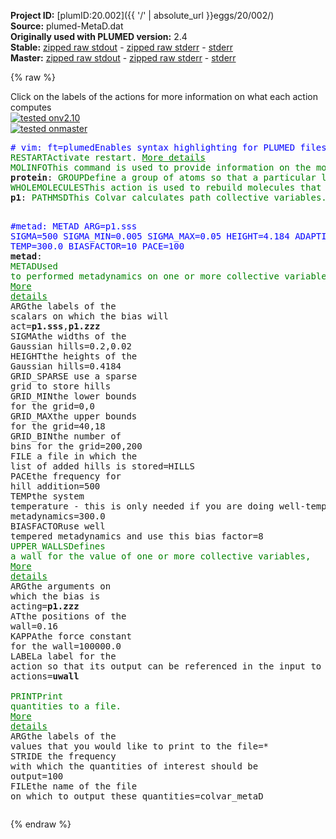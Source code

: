 **Project ID:** [plumID:20.002]({{ '/' | absolute_url }}eggs/20/002/)  
**Source:** plumed-MetaD.dat  
**Originally used with PLUMED version:** 2.4  
**Stable:** [zipped raw stdout](plumed-MetaD.dat.plumed.stdout.txt.zip) - [zipped raw stderr](plumed-MetaD.dat.plumed.stderr.txt.zip) - [stderr](plumed-MetaD.dat.plumed.stderr)  
**Master:** [zipped raw stdout](plumed-MetaD.dat.plumed_master.stdout.txt.zip) - [zipped raw stderr](plumed-MetaD.dat.plumed_master.stderr.txt.zip) - [stderr](plumed-MetaD.dat.plumed_master.stderr)  

{% raw %}
<div class="plumedpreheader">
<div class="headerInfo" id="value_details_data/plumed-MetaD.dat"> Click on the labels of the actions for more information on what each action computes </div>
<div class="containerBadge">
<div class="headerBadge"><a href="plumed-MetaD.dat.plumed.stderr"><img src="https://img.shields.io/badge/v2.10-passing-green.svg" alt="tested onv2.10" /></a></div>
<div class="headerBadge"><a href="plumed-MetaD.dat.plumed_master.stderr"><img src="https://img.shields.io/badge/master-passing-green.svg" alt="tested onmaster" /></a></div>
</div>
</div>
<pre class="plumedlisting">
<span class="plumedtooltip" style="color:blue"># vim: ft=plumed<span class="right">Enables syntax highlighting for PLUMED files in vim. See <a href="https://www.plumed.org/doc-master/user-doc/html/vim">here for more details. </a><i></i></span></span>
<span class="plumedtooltip" style="color:green">RESTART<span class="right">Activate restart. <a href="https://www.plumed.org/doc-master/user-doc/html/RESTART" style="color:green">More details</a><i></i></span></span>
<span style="display:none;" id="data/plumed-MetaD.dat">The RESTART action with label <b></b> calculates something</span><span class="plumedtooltip" style="color:green">MOLINFO<span class="right">This command is used to provide information on the molecules that are present in your system. <a href="https://www.plumed.org/doc-master/user-doc/html/MOLINFO" style="color:green">More details</a><i></i></span></span> <span class="plumedtooltip">STRUCTURE<span class="right">a file in pdb format containing a reference structure<i></i></span></span>=npt.pdb
<b name="data/plumed-MetaD.datprotein" onclick='showPath("data/plumed-MetaD.dat","data/plumed-MetaD.datprotein","data/plumed-MetaD.datprotein","brown")'>protein</b>: <span class="plumedtooltip" style="color:green">GROUP<span class="right">Define a group of atoms so that a particular list of atoms can be referenced with a single label in definitions of CVs or virtual atoms. <a href="https://www.plumed.org/doc-master/user-doc/html/GROUP" style="color:green">More details</a><i></i></span></span> <span class="plumedtooltip">ATOMS<span class="right">the numerical indexes for the set of atoms in the group<i></i></span></span>=1-6518
<span style="display:none;" id="data/plumed-MetaD.datprotein">The GROUP action with label <b>protein</b> calculates something</span><span class="plumedtooltip" style="color:green">WHOLEMOLECULES<span class="right">This action is used to rebuild molecules that can become split by the periodic boundary conditions. <a href="https://www.plumed.org/doc-master/user-doc/html/WHOLEMOLECULES" style="color:green">More details</a><i></i></span></span> <span class="plumedtooltip">ENTITY0<span class="right">the atoms that make up a molecule that you wish to align<i></i></span></span>=<b name="data/plumed-MetaD.datprotein">protein</b>
<b name="data/plumed-MetaD.datp1" onclick='showPath("data/plumed-MetaD.dat","data/plumed-MetaD.datp1","data/plumed-MetaD.datp1","brown")'>p1</b>: <span class="plumedtooltip" style="color:green">PATHMSD<span class="right">This Colvar calculates path collective variables. <a href="https://www.plumed.org/doc-master/user-doc/html/PATHMSD" style="color:green">More details</a><i></i></span></span> <span class="plumedtooltip">REFERENCE<span class="right">the pdb is needed to provide the various milestones<i></i></span></span>=frameset_CA.pdb <span class="plumedtooltip">LAMBDA<span class="right">the lambda parameter is needed for smoothing, is in the units of plumed<i></i></span></span>=193.6

<span style="color:blue" class="comment">#metad: METAD ARG=p1.sss SIGMA=500 SIGMA_MIN=0.005 SIGMA_MAX=0.05 HEIGHT=4.184 ADAPTIVE=DIFF TEMP=300.0 BIASFACTOR=10 PACE=100</span>
<span style="display:none;" id="data/plumed-MetaD.datp1">The PATHMSD action with label <b>p1</b> calculates the following quantities:<table  align="center" frame="void" width="95%" cellpadding="5%"><tr><td width="5%"><b> Quantity </b>  </td><td><b> Description </b> </td></tr><tr><td width="5%">p1.sss</td><td>the position on the path</td></tr><tr><td width="5%">p1.zzz</td><td>the distance from the path</td></tr></table></span><b name="data/plumed-MetaD.datmetad" onclick='showPath("data/plumed-MetaD.dat","data/plumed-MetaD.datmetad","data/plumed-MetaD.datmetad","brown")'>metad</b>: <span class="plumedtooltip" style="color:green">METAD<span class="right">Used to performed metadynamics on one or more collective variables. <a href="https://www.plumed.org/doc-master/user-doc/html/METAD" style="color:green">More details</a><i></i></span></span> <span class="plumedtooltip">ARG<span class="right">the labels of the scalars on which the bias will act<i></i></span></span>=<b name="data/plumed-MetaD.datp1">p1.sss</b>,<b name="data/plumed-MetaD.datp1">p1.zzz</b> <span class="plumedtooltip">SIGMA<span class="right">the widths of the Gaussian hills<i></i></span></span>=0.2,0.02 <span class="plumedtooltip">HEIGHT<span class="right">the heights of the Gaussian hills<i></i></span></span>=0.4184 <span class="plumedtooltip">GRID_SPARSE<span class="right"> use a sparse grid to store hills<i></i></span></span> <span class="plumedtooltip">GRID_MIN<span class="right">the lower bounds for the grid<i></i></span></span>=0,0 <span class="plumedtooltip">GRID_MAX<span class="right">the upper bounds for the grid<i></i></span></span>=40,18 <span class="plumedtooltip">GRID_BIN<span class="right">the number of bins for the grid<i></i></span></span>=200,200 <span class="plumedtooltip">FILE<span class="right"> a file in which the list of added hills is stored<i></i></span></span>=HILLS <span class="plumedtooltip">PACE<span class="right">the frequency for hill addition<i></i></span></span>=500 <span class="plumedtooltip">TEMP<span class="right">the system temperature - this is only needed if you are doing well-tempered metadynamics<i></i></span></span>=300.0 <span class="plumedtooltip">BIASFACTOR<span class="right">use well tempered metadynamics and use this bias factor<i></i></span></span>=8
<span style="display:none;" id="data/plumed-MetaD.datmetad">The METAD action with label <b>metad</b> calculates the following quantities:<table  align="center" frame="void" width="95%" cellpadding="5%"><tr><td width="5%"><b> Quantity </b>  </td><td><b> Description </b> </td></tr><tr><td width="5%">metad.bias</td><td>the instantaneous value of the bias potential</td></tr></table></span><span class="plumedtooltip" style="color:green">UPPER_WALLS<span class="right">Defines a wall for the value of one or more collective variables, <a href="https://www.plumed.org/doc-master/user-doc/html/UPPER_WALLS" style="color:green">More details</a><i></i></span></span> <span class="plumedtooltip">ARG<span class="right">the arguments on which the bias is acting<i></i></span></span>=<b name="data/plumed-MetaD.datp1">p1.zzz</b> <span class="plumedtooltip">AT<span class="right">the positions of the wall<i></i></span></span>=0.16 <span class="plumedtooltip">KAPPA<span class="right">the force constant for the wall<i></i></span></span>=100000.0 <span class="plumedtooltip">LABEL<span class="right">a label for the action so that its output can be referenced in the input to other actions<i></i></span></span>=<b name="data/plumed-MetaD.datuwall" onclick='showPath("data/plumed-MetaD.dat","data/plumed-MetaD.datuwall","data/plumed-MetaD.datuwall","brown")'>uwall</b>
<br/><span style="display:none;" id="data/plumed-MetaD.datuwall">The UPPER_WALLS action with label <b>uwall</b> calculates the following quantities:<table  align="center" frame="void" width="95%" cellpadding="5%"><tr><td width="5%"><b> Quantity </b>  </td><td><b> Description </b> </td></tr><tr><td width="5%">uwall.bias</td><td>the instantaneous value of the bias potential</td></tr><tr><td width="5%">uwall.force2</td><td>the instantaneous value of the squared force due to this bias potential</td></tr></table></span><span class="plumedtooltip" style="color:green">PRINT<span class="right">Print quantities to a file. <a href="https://www.plumed.org/doc-master/user-doc/html/PRINT" style="color:green">More details</a><i></i></span></span> <span class="plumedtooltip">ARG<span class="right">the labels of the values that you would like to print to the file<i></i></span></span>=* <span class="plumedtooltip">STRIDE<span class="right"> the frequency with which the quantities of interest should be output<i></i></span></span>=100 <span class="plumedtooltip">FILE<span class="right">the name of the file on which to output these quantities<i></i></span></span>=colvar_metaD
</pre>
{% endraw %}
